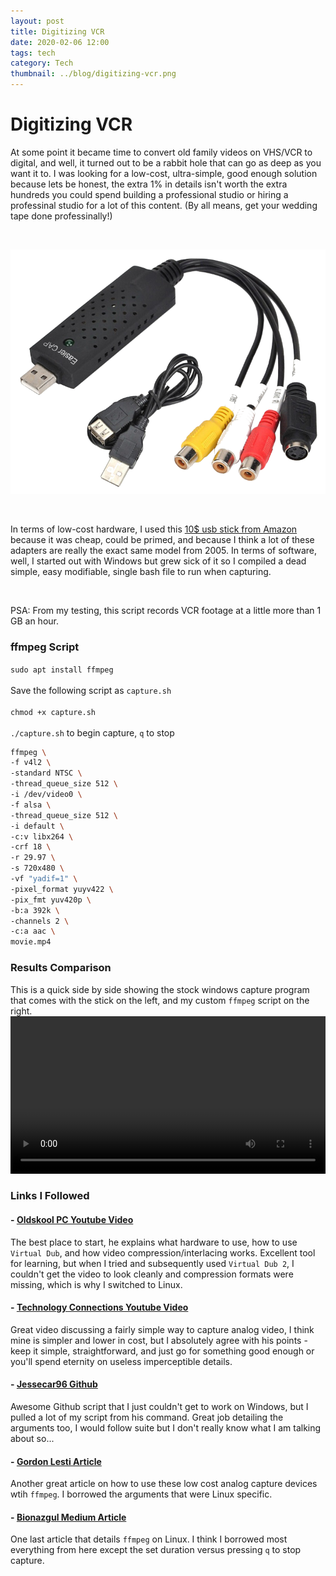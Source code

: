```yaml
---
layout: post
title: Digitizing VCR 
date: 2020-02-06 12:00
tags: tech
category: Tech
thumbnail: ../blog/digitizing-vcr.png
---
```



# Digitizing VCR
At some point it became time to convert old family videos on VHS/VCR to digital, and well, it turned out to be a rabbit hole that can go as deep as you want it to. I was looking for a low-cost, ultra-simple, good enough solution because lets be honest, the extra 1% in details isn't worth the extra hundreds you could spend building a professional studio or hiring a professinal studio for a lot of this content. (By all means, get your wedding tape done professinally!)

<br>

![USB Stick](/assets/img/blog/digitizing-vcr/usb-stick.png)

<br>

In terms of low-cost hardware, I used this [10$ usb stick from Amazon](https://www.amazon.com/Jancane-USB-Audio-Video-Converter/dp/B07NPFJJ7K/ref=asc_df_B07NPFJJ7K/?tag=hyprod-20&linkCode=df0&hvadid=343187928868&hvpos=1o1&hvnetw=g&hvrand=14806862553366141929&hvpone=&hvptwo=&hvqmt=&hvdev=c&hvdvcmdl=&hvlocint=&hvlocphy=9010753&hvtargid=pla-847531773077&psc=1&tag=&ref=&adgrpid=68968886357&hvpone=&hvptwo=&hvadid=343187928868&hvpos=1o1&hvnetw=g&hvrand=14806862553366141929&hvqmt=&hvdev=c&hvdvcmdl=&hvlocint=&hvlocphy=9010753&hvtargid=pla-847531773077) because it was cheap, could be primed, and because I think a lot of these adapters are really the exact same model from 2005. In terms of software, well, I started out with Windows but grew sick of it so I compiled a dead simple, easy modifiable, single bash file to run when capturing.

<br>

PSA: From my testing, this script records VCR footage at a little more than 1 GB an hour.

### ffmpeg Script
`sudo apt install ffmpeg`
<br><br>
Save the following script as `capture.sh`
<br><br>
`chmod +x capture.sh`
<br><br>
`./capture.sh` to begin capture, `q` to stop
<br>

```bash
ffmpeg \                                                                        
-f v4l2 \
-standard NTSC \
-thread_queue_size 512 \
-i /dev/video0 \
-f alsa \
-thread_queue_size 512 \
-i default \
-c:v libx264 \
-crf 18 \
-r 29.97 \
-s 720x480 \
-vf "yadif=1" \
-pixel_format yuyv422 \
-pix_fmt yuv420p \
-b:a 392k \
-channels 2 \ 
-c:a aac \
movie.mp4
```

### Results Comparison
This is a quick side by side showing the stock windows capture program that comes with the stick on the left, and my custom `ffmpeg` script on the right.
<video width="100%" controls>
published: true
    <source src="/assets/img/blog/digitizing-vcr/analog-comp.mp4" type="video/mp4">
    Your broswer does not support the video tag.
</video>

### Links I Followed
#### - [Oldskool PC Youtube Video](https://www.youtube.com/watch?v=sn_TDa9zY1c)
The best place to start, he explains what hardware to use, how to use `Virtual Dub`, and how video compression/interlacing works. Excellent tool for learning, but when I tried and subsequently used `Virtual Dub 2`, I couldn't get the video to look cleanly and compression formats were missing, which is why I switched to Linux.
#### - [Technology Connections Youtube Video](https://www.youtube.com/watch?v=ZC5Zr3NC2PY)
Great video discussing a fairly simple way to capture analog video, I think mine is simpler and lower in cost, but I absolutely agree with his points - keep it simple, straightforward, and just go for something good enough or you'll spend eternity on useless imperceptible details.
#### - [Jessecar96 Github](https://github.com/Jessecar96/analog-capture)
Awesome Github script that I just couldn't get to work on Windows, but I pulled a lot of my script from his command. Great job detailing the arguments too, I would follow suite but I don't really know what I am talking about so...
#### - [Gordon Lesti Article](https://gordonlesti.com/digitize-a-vhs-tape-with-ffmpeg-and-easycap-on-linux/)
Another great article on how to use these low cost analog capture devices wtih `ffmpeg`. I borrowed the arguments that were Linux specific.
#### - [Bionazgul Medium Article](https://medium.com/@bionazgul/the-adventures-of-converting-vhs-tapes-to-mp4-using-easycap-and-ffmpeg-to-create-a-christmas-f12364bfefe1)
One last article that details `ffmpeg` on Linux. I think I borrowed most everything from here except the set duration versus pressing `q` to stop capture.

<br>